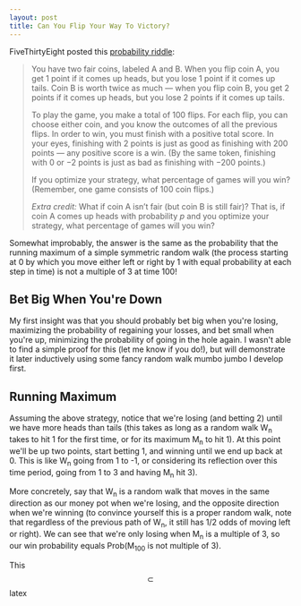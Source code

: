 ```yaml
---
layout: post
title: Can You Flip Your Way To Victory?
---
```


FiveThirtyEight posted this
[probability riddle](https://fivethirtyeight.com/features/can-you-flip-your-way-to-victory/):


>You have two fair coins, labeled A and B. When you flip coin A, you get 1 point if it comes up heads, but you lose 1 point if it comes up tails. Coin B is worth twice as much — when you flip coin B, you get 2 points if it comes up heads, but you lose 2 points if it comes up tails.
>
>To play the game, you make a total of 100 flips. For each flip, you can choose either coin, and you know the outcomes of all the previous flips. In order to win, you must finish with a positive total score. In your eyes, finishing with 2 points is just as good as finishing with 200 points — any positive score is a win. (By the same token, finishing with 0 or −2 points is just as bad as finishing with −200 points.)
>
>If you optimize your strategy, what percentage of games will you win? (Remember, one game consists of 100 coin flips.)
>
>_Extra credit:_  What if coin A isn’t fair (but coin B is still fair)? That is, if coin A comes up heads with probability  _p_  and you optimize your strategy, what percentage of games will you win?

Somewhat improbably, the answer is the same as the probability that the running maximum of a simple symmetric random walk (the process starting at 0 by which you move either left or right by 1 with equal probability at each step in time) is not a multiple of 3 at time 100! 

## Bet Big When You're Down

My first insight was that you should probably bet big when you're losing, maximizing the probability of regaining your losses, and bet small when you're up, minimizing the probability of going in the hole again. I wasn't able to find a simple proof for this (let me know if you do!), but will demonstrate it later inductively using some fancy random walk mumbo jumbo I develop first.

## Running Maximum

Assuming the above strategy, notice that we're losing (and betting 2) until we have more heads than tails (this takes as long as a random walk W<sub>n</sub> takes to hit 1 for the first time, or for its maximum M<sub>n</sub> to hit 1). At this point we'll be up two points, start betting 1, and winning until we end up back at 0. This is like W<sub>n</sub> going from 1 to -1, or considering its reflection over this time period, going from 1 to 3 and having M<sub>n</sub> hit 3).

More concretely, say that W<sub>n</sub> is a random walk that moves in the same direction as our money pot when we're losing, and the opposite direction when we're winning (to convince yourself this is a proper random walk, note that regardless of the previous path of W<sub>n</sub>, it still has 1/2 odds of moving left or right). We can see that we're only losing when M<sub>n</sub> is a multiple of 3, so our win probability equals Prob(M<sub>100</sub> is not multiple of 3).

This $$\subset$$ latex